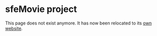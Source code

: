 # sfeMovie project

This page does not exist anymore. It has now been relocated to its [own website](http://sfemovie.yalir.org/).